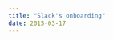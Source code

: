 ```yaml
---
title: "Slack's onboarding"
date: 2015-03-17
---
```


<!-- https://uiwriting.tumblr.com/post/113877229654/ive-been-looking-at-useronboardcom-to-get-some -->

